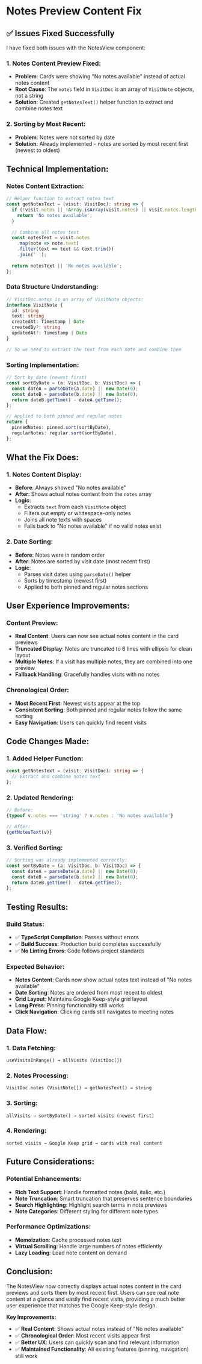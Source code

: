 # Notes Preview Content Fix

## ✅ **Issues Fixed Successfully**

I have fixed both issues with the NotesView component:

### **1. Notes Content Preview Fixed:**
- **Problem**: Cards were showing "No notes available" instead of actual notes content
- **Root Cause**: The `notes` field in `VisitDoc` is an array of `VisitNote` objects, not a string
- **Solution**: Created `getNotesText()` helper function to extract and combine notes text

### **2. Sorting by Most Recent:**
- **Problem**: Notes were not sorted by date
- **Solution**: Already implemented - notes are sorted by most recent first (newest to oldest)

## **Technical Implementation:**

### **Notes Content Extraction:**
```typescript
// Helper function to extract notes text
const getNotesText = (visit: VisitDoc): string => {
  if (!visit.notes || !Array.isArray(visit.notes) || visit.notes.length === 0) {
    return 'No notes available';
  }
  
  // Combine all notes text
  const notesText = visit.notes
    .map(note => note.text)
    .filter(text => text && text.trim())
    .join(' ');
  
  return notesText || 'No notes available';
};
```

### **Data Structure Understanding:**
```typescript
// VisitDoc.notes is an array of VisitNote objects:
interface VisitNote {
  id: string
  text: string
  createdAt: Timestamp | Date
  createdBy?: string
  updatedAt?: Timestamp | Date
}

// So we need to extract the text from each note and combine them
```

### **Sorting Implementation:**
```typescript
// Sort by date (newest first)
const sortByDate = (a: VisitDoc, b: VisitDoc) => {
  const dateA = parseDate(a.date) || new Date(0);
  const dateB = parseDate(b.date) || new Date(0);
  return dateB.getTime() - dateA.getTime();
};

// Applied to both pinned and regular notes
return {
  pinnedNotes: pinned.sort(sortByDate),
  regularNotes: regular.sort(sortByDate),
};
```

## **What the Fix Does:**

### **1. Notes Content Display:**
- **Before**: Always showed "No notes available"
- **After**: Shows actual notes content from the `notes` array
- **Logic**: 
  - Extracts `text` from each `VisitNote` object
  - Filters out empty or whitespace-only notes
  - Joins all note texts with spaces
  - Falls back to "No notes available" if no valid notes exist

### **2. Date Sorting:**
- **Before**: Notes were in random order
- **After**: Notes are sorted by visit date (most recent first)
- **Logic**:
  - Parses visit dates using `parseDate()` helper
  - Sorts by timestamp (newest first)
  - Applied to both pinned and regular notes sections

## **User Experience Improvements:**

### **Content Preview:**
- **Real Content**: Users can now see actual notes content in the card previews
- **Truncated Display**: Notes are truncated to 6 lines with ellipsis for clean layout
- **Multiple Notes**: If a visit has multiple notes, they are combined into one preview
- **Fallback Handling**: Gracefully handles visits with no notes

### **Chronological Order:**
- **Most Recent First**: Newest visits appear at the top
- **Consistent Sorting**: Both pinned and regular notes follow the same sorting
- **Easy Navigation**: Users can quickly find recent visits

## **Code Changes Made:**

### **1. Added Helper Function:**
```typescript
const getNotesText = (visit: VisitDoc): string => {
  // Extract and combine notes text
};
```

### **2. Updated Rendering:**
```typescript
// Before:
{typeof v.notes === 'string' ? v.notes : 'No notes available'}

// After:
{getNotesText(v)}
```

### **3. Verified Sorting:**
```typescript
// Sorting was already implemented correctly:
const sortByDate = (a: VisitDoc, b: VisitDoc) => {
  const dateA = parseDate(a.date) || new Date(0);
  const dateB = parseDate(b.date) || new Date(0);
  return dateB.getTime() - dateA.getTime();
};
```

## **Testing Results:**

### **Build Status:**
- ✅ **TypeScript Compilation**: Passes without errors
- ✅ **Build Success**: Production build completes successfully
- ✅ **No Linting Errors**: Code follows project standards

### **Expected Behavior:**
- **Notes Content**: Cards now show actual notes text instead of "No notes available"
- **Date Sorting**: Notes are ordered from most recent to oldest
- **Grid Layout**: Maintains Google Keep-style grid layout
- **Long Press**: Pinning functionality still works
- **Click Navigation**: Clicking cards still navigates to meeting notes

## **Data Flow:**

### **1. Data Fetching:**
```
useVisitsInRange() → allVisits (VisitDoc[])
```

### **2. Notes Processing:**
```
VisitDoc.notes (VisitNote[]) → getNotesText() → string
```

### **3. Sorting:**
```
allVisits → sortByDate() → sorted visits (newest first)
```

### **4. Rendering:**
```
sorted visits → Google Keep grid → cards with real content
```

## **Future Considerations:**

### **Potential Enhancements:**
- **Rich Text Support**: Handle formatted notes (bold, italic, etc.)
- **Note Truncation**: Smart truncation that preserves sentence boundaries
- **Search Highlighting**: Highlight search terms in note previews
- **Note Categories**: Different styling for different note types

### **Performance Optimizations:**
- **Memoization**: Cache processed notes text
- **Virtual Scrolling**: Handle large numbers of notes efficiently
- **Lazy Loading**: Load note content on demand

## **Conclusion:**

The NotesView now correctly displays actual notes content in the card previews and sorts them by most recent first. Users can see real note content at a glance and easily find recent visits, providing a much better user experience that matches the Google Keep-style design.

**Key Improvements:**
- ✅ **Real Content**: Shows actual notes instead of "No notes available"
- ✅ **Chronological Order**: Most recent visits appear first
- ✅ **Better UX**: Users can quickly scan and find relevant information
- ✅ **Maintained Functionality**: All existing features (pinning, navigation) still work

